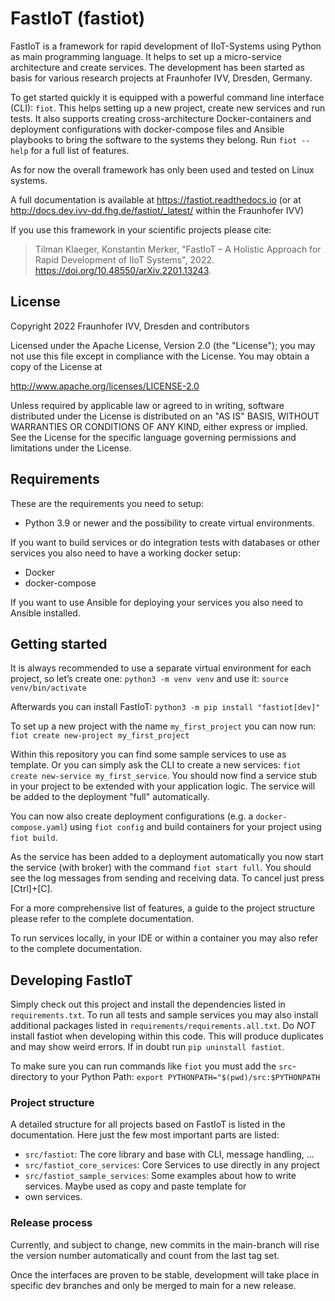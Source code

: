 # FastIoT (fastiot)

FastIoT is a framework for rapid development of IIoT-Systems using Python as main programming language.
It helps to set up a micro-service architecture and create services. The development has been started as basis for 
various research projects at Fraunhofer IVV, Dresden, Germany.  

To get started quickly it is equipped with a powerful command line interface (CLI): `fiot`.
This helps setting up a new project, create new services and run tests. 
It also supports creating cross-architecture Docker-containers and deployment configurations with docker-compose files
and Ansible playbooks to bring the software to the systems they belong. Run `fiot --help` for a full list of features.

As for now the overall framework has only been used and tested on Linux systems.

A full documentation is available at https://fastiot.readthedocs.io 
(or at http://docs.dev.ivv-dd.fhg.de/fastiot/_latest/ within the Fraunhofer IVV)

If you use this framework in your scientific projects please cite: 
> Tilman Klaeger, Konstantin Merker, "FastIoT – A Holistic Approach for Rapid Development of IIoT Systems", 2022.
> https://doi.org/10.48550/arXiv.2201.13243.

## License

Copyright 2022 Fraunhofer IVV, Dresden and contributors

Licensed under the Apache License, Version 2.0 (the "License");
you may not use this file except in compliance with the License.
You may obtain a copy of the License at

   http://www.apache.org/licenses/LICENSE-2.0

Unless required by applicable law or agreed to in writing, software
distributed under the License is distributed on an "AS IS" BASIS,
WITHOUT WARRANTIES OR CONDITIONS OF ANY KIND, either express or implied.
See the License for the specific language governing permissions and
limitations under the License.




## Requirements

These are the requirements you need to setup:

* Python 3.9 or newer and the possibility to create virtual environments.

If you want to build services or do integration tests with databases or other services you also need to have a working
docker setup:
* Docker
* docker-compose

If you want to use Ansible for deploying your services you also need to Ansible installed.


## Getting started

It is always recommended to use a separate virtual environment for each project, so let’s create one: 
`python3 -m venv venv` and use it: `source venv/bin/activate`

Afterwards you can install FastIoT: `python3 -m pip install "fastiot[dev]"`

To set up a new project with the name `my_first_project` you can now run: `fiot create new-project my_first_project`

Within this repository you can find some sample services to use as template.
Or you can simply ask the CLI to create a new services: `fiot create new-service my_first_service`.
You should now find a service stub in your project to be extended with your application logic.
The service will be added to the deployment "full" automatically.

You can now also create deployment configurations (e.g. a `docker-compose.yaml`) using `fiot config` and build 
containers for your project using `fiot build`.

As the service has been added to a deployment automatically you now start the service (with broker) with the command
`fiot start full`. You should see the log messages from sending and receiving data. To cancel just press [Ctrl]+[C].

For a more comprehensive list of features, a guide to the project structure please refer to the complete documentation.

To run services locally, in your IDE or within a container you may also refer to the complete documentation.

## Developing FastIoT

Simply check out this project and install the dependencies listed in `requirements.txt`.
To run all tests and sample services you may also install additional packages listed in 
`requirements/requirements.all.txt`.
Do *NOT* install fastiot when developing within this code.
This will produce duplicates and may show weird errors. 
If in doubt run `pip uninstall fastiot`.

To make sure you can run commands like `fiot` you must add the `src`-directory to your Python Path: `export PYTHONPATH="$(pwd)/src:$PYTHONPATH`

### Project structure

A detailed structure for all projects based on FastIoT is listed in the documentation. Here just the few most important 
parts are listed:

* `src/fastiot`: The core library and base with CLI, message handling, …
* `src/fastiot_core_services`: Core Services to use directly in any project
* `src/fastiot_sample_services`: Some examples about how to write services. Maybe used as copy and paste template for
* own services.

### Release process

Currently, and subject to change, new commits in the main-branch will rise the version number automatically and count 
from the last tag set.

Once the interfaces are proven to be stable, development will take place in specific dev branches and only be merged to
main for a new release.